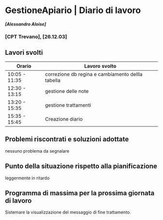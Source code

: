 
# GestioneApiario | Diario di lavoro
##### [Alessandro Aloise]
### [CPT Trevano], [26.12.03]

## Lavori svolti


|Orario        |Lavoro svolto                                   |
|--------------|------------------------------------------------|
|10:05 - 11:35 | correzione db regina e cambiamento dellla tabella  |
|12:30 - 13:15 |gestione delle note 		                    	|
|13:20 - 15:35 |gestione trattamenti 								|
|15:35 - 15:45 |Creazione diario                                	|


##  Problemi riscontrati e soluzioni adottate
nessuno problema da segnalare
##  Punto della situazione rispetto alla pianificazione
leggermente in ritardo

## Programma di massima per la prossima giornata di lavoro
Sistemare la visualizzazione del messaggio di fine trattamento.